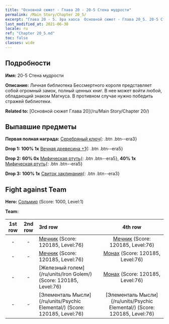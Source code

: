 ```yaml
---
title: "Основной сюжет - Глава 20 - 20-5 Стена мудрости"
permalink: /Main Story/Chapter 20_5/
excerpt: "Глава 20 - 5. Эра хаоса  Основной сюжет - Глава 20_5. 20-5 Стена мудрости"
last_modified_at: 2021-06-30
locale: ru
ref: "Chapter 20_5.md"
toc: false
classes: wide
---
```


## Подробности

 **Имя:** 20-5 Стена мудрости

 **Описание:** Личная библиотека Бессмертного короля представляет собой огромный замок, полный ценных книг. В нее может войти любой, обладающий знаком Магнуса. В противном случае нужно победить стражей библиотеки.

 **Related to:** [Основной сюжет Глава 20](/ru/Main Story/Chapter 20/)

## Выпавшие предметы

 **Первая полная награда:** [Серебряный ключ](/ItemsRU/con_693/){: .btn .btn--era3}

 **Drop 1:** **100% 1x** [Вечная древесина +1](/ItemsRU/mat_69/){: .btn .btn--era5}

 **Drop 2:** **60% 0x** [Мифическая ртуть](/ItemsRU/mat_63/){: .btn .btn--era5}, **40% 1x** [Мифическая ртуть](/ItemsRU/mat_63/){: .btn .btn--era5}

 **Drop 3:** **100% 1x** [Свиток заклинания](/ItemsRU/con_694/){: .btn .btn--era3}


## Fight against Team
 **Hero:** [Сольмир](/ru/heroes/Solmyr/) (Score: 1000, Level:1)

 **Team:**


  | 1st row | 2nd row | 3rd row | 4th row |
  |:----:|:----:|:----|:----:|
  | - | - | [Мечник](/ru/units/Swordsman/) (Score: 120185, Level:76)  | [Мечник](/ru/units/Swordsman/) (Score: 120185, Level:76)  |
  | - | - | [Мечник](/ru/units/Swordsman/) (Score: 120185, Level:76)  | [Монах](/ru/units/Monk/) (Score: 120185, Level:76)  |
  | - | - | [Железный голем](/ru/units/Iron Golem/) (Score: 120185, Level:76)  | [Монах](/ru/units/Monk/) (Score: 120185, Level:76)  |
  | - | - | [Элементаль Мысли](/ru/units/Psychic Elemental/) (Score: 120185, Level:76)  | [Элементаль Мысли](/ru/units/Psychic Elemental/) (Score: 120185, Level:76)  |


